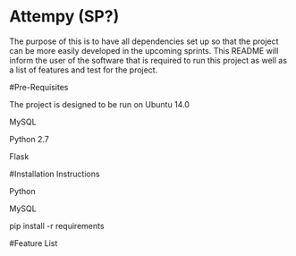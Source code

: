# Attempy (SP?)

The purpose of this is to have all dependencies set up so that the project can be more easily developed in the upcoming sprints. This README will inform the user of the software that is required to run this project as well as a list of features and test for the project.

#Pre-Requisites

The project is designed to be run on Ubuntu 14.0

MySQL

Python 2.7 

Flask


#Installation Instructions

Python

MySQL

pip install -r requirements

#Feature List

